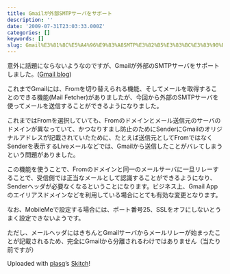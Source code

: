 ```yaml
---
title: Gmailが外部SMTPサーバをサポート
description: ''
date: '2009-07-31T23:03:33.000Z'
categories: []
keywords: []
slug: Gmail%E3%81%8C%E5%A4%96%E9%83%A8SMTP%E3%82%B5%E3%83%BC%E3%83%90%E3%82%92%E3%82%B5%E3%83%9D%E3%83%BC%E3%83%88
---
```

意外に話題にならないようなのですが、Gmailが外部のSMTPサーバをサポートしました。([Gmail blog](http://gmailblog.blogspot.com/2009/07/send-mail-from-another-address-without.html))

これまでGmailには、Fromを切り替えられる機能、そしてメールを取得することのできる機能(Mail Fetcher)がありましたが、今回から外部のSMTPサーバを使ってメールを送信することができるようになりました。

これまではFromを選択していても、Fromのドメインとメール送信元のサーバのドメインが異なっていて、かつなりすまし防止のためにSenderにGmailのオリジナルアドレスが記載されていたために、たとえば送信元としてFromではなくSenderを表示するLiveメールなどでは、Gmailから送信したことがバレてしまうという問題がありました。

この機能を使うことで、Fromのドメインと同一のメールサーバに一旦リレーすることで、受信側では正当なメールとして認識することができるようになり、Senderヘッダが必要なくなるということになります。ビジネス上、Gmail Appのエイリアスドメインなどを利用している場合にとても有効な変更となります。

なお、MobileMeで設定する場合には、ポート番号25、SSLをオフにしないとうまく設定できないようです。

ただし、メールヘッダにはきちんとGmailサーバからメールリレーが始まったことが記載されるため、完全にGmailから分離されるわけではありません（当たり前ですが）

Uploaded with [plasq](http://plasq.com/)’s [Skitch](http://skitch.com)!